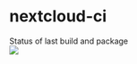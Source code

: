# nextcloud-ci
Status of last build and package <br>
<img src="https://github.com/Tony-BY/nextcloud-ci/workflows/Build%20push%20image%20and%20generate%20chart/badge.svg?branch=main" ></br>
